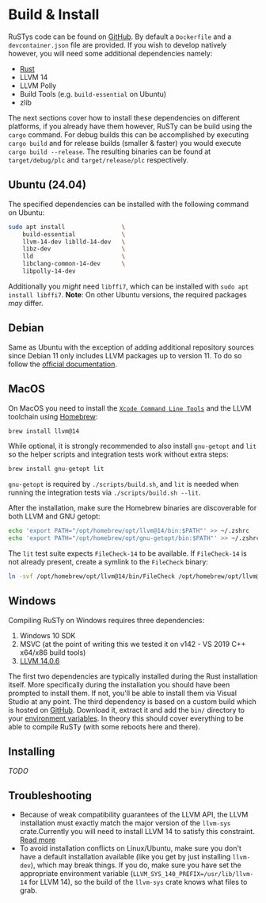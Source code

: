 # Build & Install

RuSTys code can be found on [GitHub](https://github.com/PLC-lang/rusty).
By default a `Dockerfile` and a `devcontainer.json` file are provided. If you wish to develop natively
however, you will need some additional dependencies namely:

- [Rust](https://www.rust-lang.org/tools/install)
- LLVM 14
- LLVM Polly
- Build Tools (e.g. `build-essential` on Ubuntu)
- zlib

The next sections cover how to install these dependencies on different platforms, if you already have them
however, RuSTy can be build using the `cargo` command. For debug builds this can be accomplished by executing
`cargo build` and for release builds (smaller & faster) you would execute `cargo build --release`. The
resulting binaries can be found at `target/debug/plc` and `target/release/plc` respectively.

## Ubuntu (24.04)

The specified dependencies can be installed with the following command on Ubuntu:

```bash
sudo apt install                \
    build-essential             \
    llvm-14-dev liblld-14-dev   \
    libz-dev                    \
    lld                         \
    libclang-common-14-dev      \
    libpolly-14-dev
```
Additionally you _might_ need `libffi7`, which can be installed with `sudo apt install libffi7`.
__Note__: On other Ubuntu versions, the required packages _may_ differ.

## Debian

Same as Ubuntu with the exception of adding additional repository sources since Debian 11 only includes LLVM packages up to version 11.
To do so follow the [official documentation](https://apt.llvm.org/).

## MacOS

On MacOS you need to install the [`Xcode Command Line Tools`](https://developer.apple.com/downloads/) and the LLVM toolchain using [Homebrew](https://brew.sh):

```bash
brew install llvm@14
```

While optional, it is strongly recommended to also install `gnu-getopt` and `lit` so the helper scripts and integration tests work without extra steps:

```bash
brew install gnu-getopt lit
```

`gnu-getopt` is required by `./scripts/build.sh`, and `lit` is needed when running the integration tests via `./scripts/build.sh --lit`.

After the installation, make sure the Homebrew binaries are discoverable for both LLVM and GNU getopt:

```bash
echo 'export PATH="/opt/homebrew/opt/llvm@14/bin:$PATH"' >> ~/.zshrc
echo 'export PATH="/opt/homebrew/opt/gnu-getopt/bin:$PATH"' >> ~/.zshrc
```

The `lit` test suite expects `FileCheck-14` to be available. If `FileCheck-14` is not already present, create a symlink to the `FileCheck` binary:

```bash
ln -svf /opt/homebrew/opt/llvm@14/bin/FileCheck /opt/homebrew/opt/llvm@14/bin/FileCheck-14
```

## Windows
Compiling RuSTy on Windows requires three dependencies:
1. Windows 10 SDK
2. MSVC (at the point of writing this we tested it on v142 - VS 2019 C++ x64/x86 build tools)
3. [LLVM 14.0.6](https://github.com/PLC-lang/llvm-package-windows/releases/tag/v14.0.6)

The first two dependencies are typically installed during the Rust installation itself. More specifically during the
installation you should have been prompted to install them. If not, you'll be able to install them via Visual Studio at any point.
The third dependency is based on a custom build which is hosted on [GitHub](https://github.com/PLC-lang/llvm-package-windows/releases/tag/v14.0.6).
Download it, extract it and add the `bin/` directory to your [environment variables](https://docs.oracle.com/en/database/oracle/machine-learning/oml4r/1.5.1/oread/creating-and-modifying-environment-variables-on-windows.html).
In theory this should cover everything to be able to compile RuSTy (with some reboots here and there).

## Installing

_TODO_

## Troubleshooting

- Because of weak compatibility guarantees of the LLVM API, the LLVM installation must exactly match the
major version of the `llvm-sys` crate.Currently you will need to install LLVM 14 to satisfy this constraint.
[Read more](https://crates.io/crates/llvm-sys)
- To avoid installation conflicts on Linux/Ubuntu, make sure you don't have a default installation available
(like you get by just installing `llvm-dev`), which may break things. If you do, make sure you have set
the appropriate environment variable (`LLVM_SYS_140_PREFIX=/usr/lib/llvm-14` for LLVM 14), so
the build of the `llvm-sys` crate knows what files to grab.
